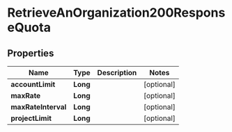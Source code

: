 

# RetrieveAnOrganization200ResponseQuota


## Properties

| Name | Type | Description | Notes |
|------------ | ------------- | ------------- | -------------|
|**accountLimit** | **Long** |  |  [optional] |
|**maxRate** | **Long** |  |  [optional] |
|**maxRateInterval** | **Long** |  |  [optional] |
|**projectLimit** | **Long** |  |  [optional] |



